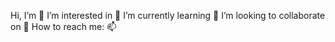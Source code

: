 Hi, I’m 👋
I’m interested in 👀
I’m currently learning 🌱
I’m looking to collaborate on 💞️
How to reach me: 📫

<!---
mangaluli/mangaluli is a ✨ special ✨ repository because its `README.md` (this file) appears on your GitHub profile.
You can click the Preview link to take a look at your changes.
--->
